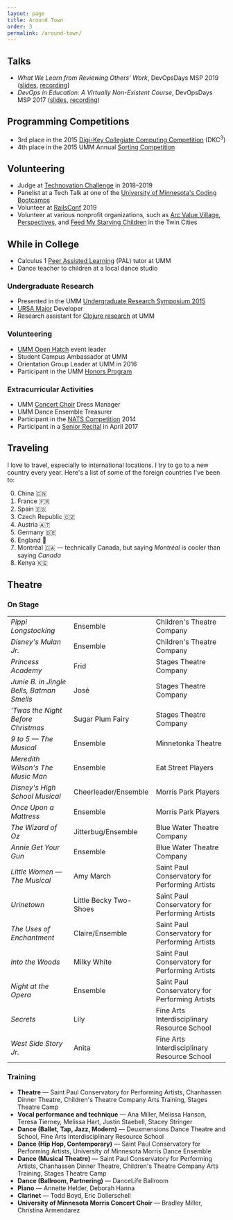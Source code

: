 ```yaml
---
layout: page
title: Around Town
order: 3
permalink: /around-town/
---
```


## Talks

* _What We Learn from Reviewing Others' Work_, DevOpsDays MSP 2019 (<a href="/assets/resources/DevOpsDays-MSP-20190806.pdf" target="_blank">slides</a>, [recording](https://devopsdays.org/events/2019-minneapolis/program/emma-sax/))
* _DevOps in Education: A Virtually Non-Existent Course_, DevOpsDays MSP 2017 (<a href="/assets/resources/DevOpsDays-MSP-20170725.pdf" target="_blank">slides</a>, [recording](https://devopsdays.org/events/2017-minneapolis/program/emma-sax/))

## Programming Competitions

* 3rd place in the 2015 [Digi-Key Collegiate Computing Competition](https://www.digikey.com/en/resources/edu/dkc3-computing-competition) (DKC<sup>3</sup>)
* 4th place in the 2015 UMM Annual [Sorting Competition](https://github.com/elenam/SortingCompetitionMaterials2015)


## Volunteering

* Judge at [Technovation Challenge](https://technovationchallenge.org) in 2018–2019
* Panelist at a Tech Talk at one of the [University of Minnesota's Coding Bootcamps](https://bootcamp.umn.edu/)
* Volunteer at [RailsConf](https://railsconf.org/) 2019
* Volunteer at various nonprofit organizations, such as [Arc Value Village](https://www.arcsvaluevillage.org/volunteer/), [Perspectives](https://www.perspectives-family.org/get-involved), and [Feed My Starving Children](https://www.fmsc.org/get-involved/) in the Twin Cities

## While in College

* Calculus 1 [Peer Assisted Learning](https://academics.morris.umn.edu/office-academic-success/peer-assisted-learning-pal) (PAL) tutor at UMM
* Dance teacher to children at a local dance studio

### Undergraduate Research

* Presented in the UMM [Undergraduate Research Symposium 2015](http://www.morris.umn.edu/urs/)
* [URSA Major](https://github.com/emma-sax4/UMM3601ursamajor) Developer
* Research assistant for [Clojure research](https://github.com/Clojure-Intro-Course) at UMM

### Volunteering

* [UMM Open Hatch](https://github.com/OH-UMM/2015/wiki) event leader
* Student Campus Ambassador at UMM
* Orientation Group Leader at UMM in 2016
* Participant in the UMM [Honors Program](https://academics.morris.umn.edu/honors)

### Extracurricular Activities

* UMM [Concert Choir](https://academics.morris.umn.edu/ensembles/concert-choir) Dress Manager
* UMM Dance Ensemble Treasurer
* Participant in the [NATS Competition](http://www.nats.org/competitions.html) 2014
* Participant in a [Senior Recital](http://events.morris.umn.edu/event/student_senior_recital_amy_kuller_voice#.Xb7-40VKjOQ) in April 2017

## Traveling

I love to travel, especially to international locations. I try to go to a new country every year. Here's a list of some of the foreign countries I've been to:
<ol start="0">
  <li>China 🇨🇳</li>
  <li>France 🇫🇷</li>
  <li>Spain 🇪🇸</li>
  <li>Czech Republic 🇨🇿</li>
  <li>Austria 🇦🇹</li>
  <li>Germany 🇩🇪</li>
  <li>England 🏴󠁧󠁢󠁥󠁮󠁧󠁿</li>
  <li>Montréal 🇨🇦 — technically Canada, but saying <i>Montréal</i> is cooler than saying <i>Canada</i></li>
  <li>Kenya 🇰🇪</li>
</ol>

## Theatre

### On Stage

<div class="table-responsive-sm">
  <table class="table table-hover">
    <tbody>
      <tr>
        <td style="font-style: italic;">Pippi Longstocking</td>
        <td>Ensemble</td>
        <td>Children's Theatre Company</td>
      </tr>
      <tr>
        <td style="font-style: italic;">Disney's Mulan Jr.</td>
        <td>Ensemble</td>
        <td>Children's Theatre Company</td>
        </tr>
      <tr>
        <td style="font-style: italic;">Princess Academy</td>
        <td>Frid</td>
        <td>Stages Theatre Company</td>
      </tr>
      <tr>
        <td style="font-style: italic;">Junie B. in Jingle Bells, Batman Smells</td>
        <td>José</td>
        <td>Stages Theatre Company</td>
      </tr>
      <tr>
        <td style="font-style: italic;">'Twas the Night Before Christmas</td>
        <td>Sugar Plum Fairy</td>
        <td>Stages Theatre Company</td>
      </tr>
      <tr>
        <td style="font-style: italic;">9 to 5 — The Musical</td>
        <td>Ensemble</td>
        <td>Minnetonka Theatre</td>
      </tr>
      <tr>
        <td style="font-style: italic;">Meredith Wilson's The Music Man</td>
        <td>Ensemble</td>
        <td>Eat Street Players</td>
      </tr>
      <tr>
        <td style="font-style: italic;">Disney's High School Musical</td>
        <td>Cheerleader/Ensemble</td>
        <td>Morris Park Players</td>
      </tr>
      <tr>
        <td style="font-style: italic;">Once Upon a Mattress</td>
        <td>Ensemble</td>
        <td>Morris Park Players</td>
      </tr>
      <tr>
        <td style="font-style: italic;">The Wizard of Oz</td>
        <td>Jitterbug/Ensemble</td>
        <td>Blue Water Theatre Company</td>
      </tr>
      <tr>
        <td style="font-style: italic;">Annie Get Your Gun</td>
        <td>Ensemble</td>
        <td>Blue Water Theatre Company</td>
      </tr>
      <tr>
        <td style="font-style: italic;">Little Women — The Musical</td>
        <td>Amy March</td>
        <td>Saint Paul Conservatory for Performing Artists</td>
      </tr>
      <tr>
        <td style="font-style: italic;">Urinetown</td>
        <td>Little Becky Two-Shoes</td>
        <td>Saint Paul Conservatory for Performing Artists</td>
      </tr>
      <tr>
        <td style="font-style: italic;">The Uses of Enchantment</td>
        <td>Claire/Ensemble</td>
        <td>Saint Paul Conservatory for Performing Artists</td>
      </tr>
      <tr>
        <td style="font-style: italic;">Into the Woods</td>
        <td>Milky White</td>
        <td>Saint Paul Conservatory for Performing Artists</td>
      </tr>
      <tr>
        <td style="font-style: italic;">Night at the Opera</td>
        <td>Ensemble</td>
        <td>Saint Paul Conservatory for Performing Artists</td>
      </tr>
      <tr>
        <td style="font-style: italic;">Secrets</td>
        <td>Lily</td>
        <td>Fine Arts Interdisciplinary Resource School</td>
      </tr>
      <tr>
        <td style="font-style: italic;">West Side Story Jr.</td>
        <td>Anita</td>
        <td>Fine Arts Interdisciplinary Resource School</td>
      </tr>
    </tbody>
  </table>
</div>

### Training

* **Theatre** — Saint Paul Conservatory for Performing Artists, Chanhassen Dinner Theatre, Children's Theatre Company Arts Training, Stages Theatre Camp
* **Vocal performance and technique** — Ana Miller, Melissa Hanson, Teresa Tierney, Melissa Hart, Justin Staebell, Stacey Stringer
* **Dance (Ballet, Tap, Jazz, Modern)** — Deuxmensions Dance Theatre and School, Fine Arts Interdisciplinary Resource School
* **Dance (Hip Hop, Contemporary)** — Saint Paul Conservatory for Performing Artists, University of Minnesota Morris Dance Ensemble
* **Dance (Musical Theatre)** — Saint Paul Conservatory for Performing Artists, Chanhassen Dinner Theatre, Children's Theatre Company Arts Training, Stages Theatre Camp
* **Dance (Ballroom, Partnering)** — DanceLife Ballroom
* **Piano** — Annette Helder, Deborah Hanna
* **Clarinet** — Todd Boyd, Eric Dollerschell
* **University of Minnesota Morris Concert Choir** — Bradley Miller, Christina Armendarez
